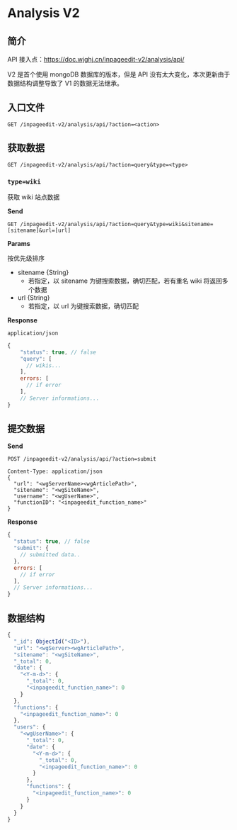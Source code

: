 # Analysis V2

## 简介

API 接入点：<https://doc.wjghj.cn/inpageedit-v2/analysis/api/>

V2 是首个使用 mongoDB 数据库的版本，但是 API 没有太大变化，本次更新由于数据结构调整导致了 V1 的数据无法继承。

## 入口文件

```http
GET /inpageedit-v2/analysis/api/?action=<action>
```

## 获取数据

```http
GET /inpageedit-v2/analysis/api/?action=query&type=<type>
```

### `type=wiki`

获取 wiki 站点数据

**Send**

```http
GET /inpageedit-v2/analysis/api/?action=query&type=wiki&sitename=[sitename]&url=[url]
```

**Params**

按优先级排序

- sitename {String}
  - 若指定，以 sitename 为键搜索数据，确切匹配，若有重名 wiki 将返回多个数据
- url {String}
  - 若指定，以 url 为键搜索数据，确切匹配

**Response**

`application/json`

```js
{
    "status": true, // false
    "query": [
      // wikis...
    ],
    errors: [
      // if error
    ],
    // Server informations...
}
```

## 提交数据

**Send**

```http
POST /inpageedit-v2/analysis/api/?action=submit

Content-Type: application/json
{
  "url": "<wgServerName><wgArticlePath>",
  "sitename": "<wgSiteName>",
  "username": "<wgUserName>",
  "functionID": "<inpageedit_function_name>"
}
```

**Response**

```js
{
  "status": true, // false
  "submit": {
    // submitted data..
  },
  errors: [
    // if error
  ],
  // Server informations...
}
```

## 数据结构

```js
{
  "_id": ObjectId("<ID>"),
  "url": "<wgServer><wgArticlePath>",
  "sitename": "<wgSiteName>",
  "_total": 0,
  "date": {
    "<Y-m-d>": {
      "_total": 0,
      "<inpageedit_function_name>": 0
    }
  },
  "functions": {
    "<inpageedit_function_name>": 0
  },
  "users": {
    "<wgUserName>": {
      "_total": 0,
      "date": {
        "<Y-m-d>": {
          "_total": 0,
          "<inpageedit_function_name>": 0
        }
      },
      "functions": {
        "<inpageedit_function_name>": 0
      }
    }
  }
}
```